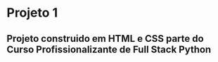 # Projeto 1 
## Projeto construido em HTML e CSS parte do Curso Profissionalizante de Full Stack Python 